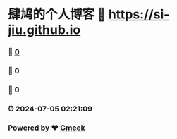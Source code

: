 # 肆鸠的个人博客 :link: https://si-jiu.github.io 
### :page_facing_up: [0](https://si-jiu.github.io/tag.html) 
### :speech_balloon: 0 
### :hibiscus: 0 
### :alarm_clock: 2024-07-05 02:21:09 
### Powered by :heart: [Gmeek](https://github.com/Meekdai/Gmeek)
